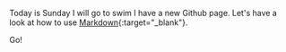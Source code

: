 Today is Sunday
I will go to swim
I have a new Github page.
Let's have a look at how to use [Markdown](https://www.markdownguide.org/cheat-sheet/){:target="_blank"}.

Go!
